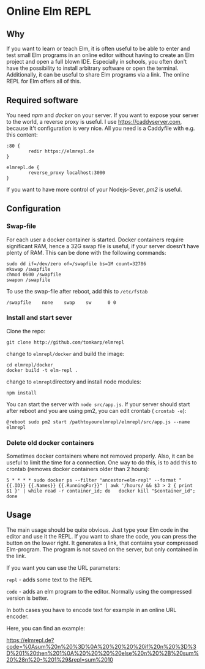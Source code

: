 # Online Elm REPL
## Why

If you want to learn or teach Elm, it is often useful to be able to enter and test small Elm programs in an online editor without having to create an Elm project and open a full blown IDE. Especially in schools, you often don't have the possibility to install arbitrary software or open the terminal. Additionally, it can be useful to share Elm programs via a link. The online REPL for Elm offers all of this.

## Required software

You need *npm* and *docker* on your server. If you want to expose your server to the world, a reverse proxy is useful. I use https://caddyserver.com, because it't configuration is very nice. All you need is a Caddyfile with e.g. this content:

```
:80 {
        redir https://elmrepl.de
}

elmrepl.de {
        reverse_proxy localhost:3000
}
```

If you want to have more control of your Nodejs-Sever, *pm2* is useful.

## Configuration

### Swap-file
For each user a docker container is started. Docker containers require significant RAM, hence a 32G swap file is useful, if your server doesn't have plenty of RAM. This can be done with the following commands:

```
sudo dd if=/dev/zero of=/swapfile bs=1M count=32786
mkswap /swapfile
chmod 0600 /swapfile
swapon /swapfile
```

To use the swap-file after reboot, add this to `/etc/fstab`
```
/swapfile    none    swap    sw      0 0
```

### Install and start sever

Clone the repo:
```
git clone http://github.com/tomkarp/elmrepl
```

change to `elmrepl/docker` and build the image:
```
cd elmrepl/docker
docker build -t elm-repl .
```

change to `elmrepl`directory and install node modules:
```
npm install
```

You can start the server with `node src/app.js`. If your server should start after reboot and you are using pm2, you can edit crontab ( `crontab -e`):
```
@reboot sudo pm2 start /pathtoyourelmrepl/elmrepl/src/app.js --name elmrepl
```

### Delete old docker containers

Sometimes docker containers where not removed properly. Also, it can be useful to limit the time for a connection. One way to do this, is to add this to crontab (removes docker containers older than 2 hours):

```
5 * * * * sudo docker ps --filter "ancestor=elm-repl" --format "{{.ID}} {{.Names}} {{.RunningFor}}" | awk '/hours/ && $3 > 2 { print $1 }' | while read -r container_id; do   docker kill "$container_id";  done
```

## Usage

The main usage should be quite obvious. Just type your Elm code in the editor and use it the REPL.
If you want to share the code, you can press the button on the lower right. It generates a link, that contains your compressed Elm-program. The program is not saved on the server, but only contained in the link.

If you want you can use the URL parameters:

`repl` - adds some text to the REPL

`code` - adds an elm program to the editor. Normally using the compressed version is better.

In both cases you have to encode text for example in an online URL encoder.

Here, you can find an example:

https://elmrepl.de?code=%0Asum%20n%20%3D%0A%20%20%20%20if%20n%20%3D%3D%201%20then%201%0A%20%20%20%20else%20n%20%2B%20sum%20%28n%20-%201%29&repl=sum%2010
